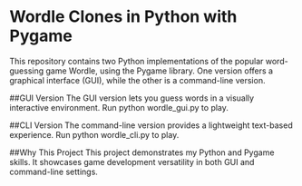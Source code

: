 # Wordle Clones in Python with Pygame

This repository contains two Python implementations of the popular word-guessing game Wordle, using the Pygame library. One version offers a graphical interface (GUI), while the other is a command-line version.

##GUI Version
The GUI version lets you guess words in a visually interactive environment. Run python wordle_gui.py to play.

##CLI Version
The command-line version provides a lightweight text-based experience. Run python wordle_cli.py to play.

##Why This Project
This project demonstrates my Python and Pygame skills. It showcases game development versatility in both GUI and command-line settings.

